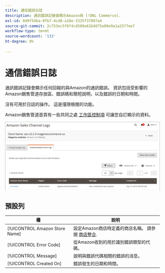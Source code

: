 ```yaml
---
title: 通信錯誤日誌
description: 通訊錯誤記錄會顯示Amazon與 [!DNL Commerce].
exl-id: 0d9f54ba-0fb7-4cd8-a18e-3335f37097a4
source-git-commit: 2c753ec5f6f4cd509e61b4875e09e9a1a2577ee7
workflow-type: tm+mt
source-wordcount: '133'
ht-degree: 0%

---
```


# 通信錯誤日誌

通訊錯誤記錄會顯示任何回報的與Amazon的通訊錯誤。 資訊包括受影響的Amazon銷售管道存放區、錯誤碼和簡短說明，以及錯誤的日期和時間。

沒有可用於日誌的操作。 這是僅限檢閱的功能。

Amazon銷售管道首頁有一些共同之處 [工作區控制項](./workspace-controls.md) 可讓您自訂顯示的資料。

![通信錯誤日誌](assets/amazon-comm-errors-log.png)

## 預設列

| 欄 | 說明 |
|--- |--- |
| [!UICONTROL Amazon Store Name] | 設定Amazon商店時定義的商店名稱。 請參閱 [商店整合](./store-integration.md). |
| [!UICONTROL Error Code] | 從Amazon收到的用於識別錯誤類型的代碼。 |
| [!UICONTROL Message] | 說明與錯誤代碼相關的錯誤的消息。 |
| [!UICONTROL Created On] | 錯誤發生的日期和時間。 |
